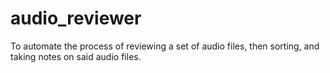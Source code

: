 # audio_reviewer
To automate the process of reviewing a set of audio files, then sorting, and taking notes on said audio files.
